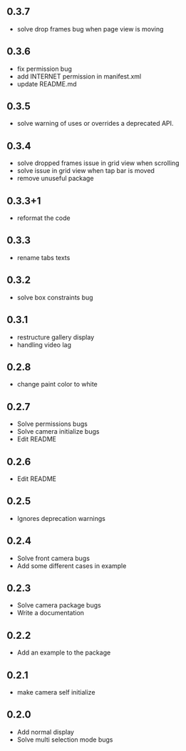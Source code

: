 ## 0.3.7
* solve drop frames bug when page view is moving 

## 0.3.6
* fix permission bug
* add INTERNET permission in manifest.xml
* update README.md

## 0.3.5
* solve warning of uses or overrides a deprecated API.

## 0.3.4
* solve dropped frames issue in grid view when scrolling
* solve issue in grid view when tap bar is moved
* remove unuseful package

## 0.3.3+1
* reformat the code
## 0.3.3
* rename tabs texts

## 0.3.2
* solve box constraints bug

## 0.3.1
* restructure gallery display
* handling video lag

## 0.2.8
* change paint color to white

## 0.2.7

* Solve permissions bugs
* Solve camera initialize bugs
* Edit README

## 0.2.6

* Edit README

## 0.2.5

* Ignores deprecation warnings

## 0.2.4

* Solve front camera bugs
* Add some different cases in example

## 0.2.3

* Solve camera package bugs
* Write a documentation

## 0.2.2

* Add an example to the package

## 0.2.1

* make camera self initialize

## 0.2.0

* Add normal display
* Solve multi selection mode bugs